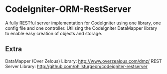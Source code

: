 CodeIgniter-ORM-RestServer
======================

A fully RESTful server implementation for CodeIgniter using one library,
one config file and one controller. 
Utilising the CodeIgniter DataMapper library to enable easy creation of objects and storage.

Extra
-----
DataMapper (Over Zelous) Library: <http://www.overzealous.com/dmz/>
REST Server Library: <http://github.com/philsturgeon/codeigniter-restserver>